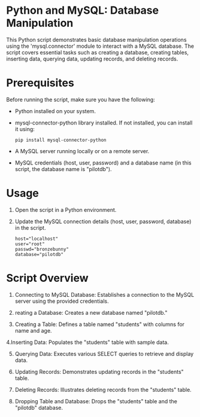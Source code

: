 # Python and MySQL: Database  Manipulation

This Python script demonstrates basic database manipulation operations using the 'mysql.connector' module to interact with a MySQL database. The script covers essential tasks such as creating a database, creating tables, inserting data, querying data, updating records, and deleting records.

# Prerequisites

Before running the script, make sure you have the following:

- Python installed on your system.
- mysql-connector-python library installed. If not installed, you can install it using:

      pip install mysql-connector-python

- A MySQL server running locally or on a remote server.
- MySQL credentials (host, user, password) and a database name (in this script, the database name is "pilotdb").

# Usage

1. Open the script in a Python environment.
2. Update the MySQL connection details (host, user, password, database) in the script.
   
       host="localhost"
       user="root"
       passwd="bronzebunny"
       database="pilotdb"

# Script Overview

1. Connecting to MySQL Database:
 Establishes a connection to the MySQL server using the provided credentials.

2. reating a Database:
 Creates a new database named "pilotdb."

3. Creating a Table:
 Defines a table named "students" with columns for name and age.

4.Inserting Data:
 Populates the "students" table with sample data.

5. Querying Data:
 Executes various SELECT queries to retrieve and display data.

6. Updating Records:
 Demonstrates updating records in the "students" table.

7. Deleting Records:
 Illustrates deleting records from the "students" table.

8. Dropping Table and Database:
 Drops the "students" table and the "pilotdb" database.
